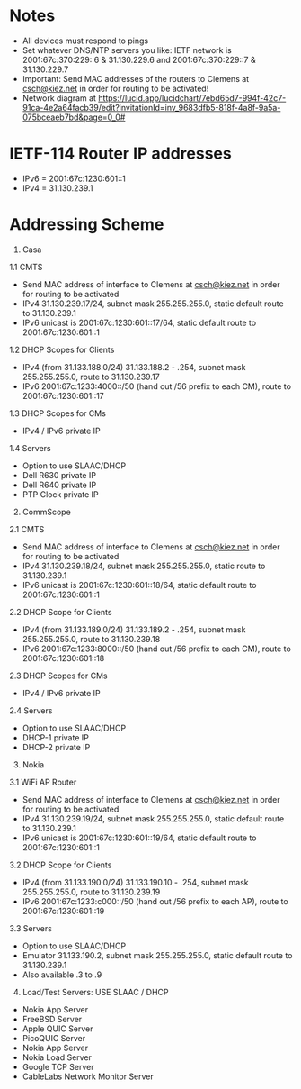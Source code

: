 # Notes

* All devices must respond to pings
* Set whatever DNS/NTP servers you like: IETF network is 2001:67c:370:229::6 & 31.130.229.6 and 2001:67c:370:229::7 & 31.130.229.7 
* Important: Send MAC addresses of the routers to Clemens at csch@kiez.net in order for routing to be activated!
* Network diagram at https://lucid.app/lucidchart/7ebd65d7-994f-42c7-91ca-4e2a64facb39/edit?invitationId=inv_9683dfb5-818f-4a8f-9a5a-075bceaeb7bd&page=0_0#

# IETF-114 Router IP addresses

* IPv6 = 2001:67c:1230:601::1
* IPv4 = 31.130.239.1

# Addressing Scheme

1. Casa 

1.1 CMTS
* Send MAC address of interface to Clemens at csch@kiez.net in order for routing to be activated
* IPv4 31.130.239.17/24, subnet mask 255.255.255.0, static default route to 31.130.239.1
* IPv6 unicast is 2001:67c:1230:601::17/64, static default route to 2001:67c:1230:601::1

1.2 DHCP Scopes for Clients
* IPv4 (from 31.133.188.0/24) 31.133.188.2 - .254, subnet mask 255.255.255.0, route to 31.130.239.17
* IPv6 2001:67c:1233:4000::/50 (hand out /56 prefix to each CM), route to 2001:67c:1230:601::17

1.3 DHCP Scopes for CMs
* IPv4 / IPv6 private IP

1.4 Servers
* Option to use SLAAC/DHCP
* Dell R630 private IP 
* Dell R640 private IP
* PTP Clock private IP

2. CommScope

2.1 CMTS
* Send MAC address of interface to Clemens at csch@kiez.net in order for routing to be activated
* IPv4 31.130.239.18/24, subnet mask 255.255.255.0, static route to 31.130.239.1
* IPv6 unicast is 2001:67c:1230:601::18/64, static default route to 2001:67c:1230:601::1

2.2 DHCP Scope for Clients
* IPv4 (from 31.133.189.0/24) 31.133.189.2 - .254, subnet mask 255.255.255.0, route to 31.130.239.18
* IPv6 2001:67c:1233:8000::/50 (hand out /56 prefix to each CM), route to 2001:67c:1230:601::18

2.3 DHCP Scopes for CMs
* IPv4 / IPv6 private IP

2.4 Servers
* Option to use SLAAC/DHCP
* DHCP-1 private IP
* DHCP-2 private IP

3. Nokia 

3.1 WiFi AP Router
* Send MAC address of interface to Clemens at csch@kiez.net in order for routing to be activated
* IPv4 31.130.239.19/24, subnet mask 255.255.255.0, static default route to 31.130.239.1
* IPv6 unicast is 2001:67c:1230:601::19/64, static default route to 2001:67c:1230:601::1

3.2 DHCP Scope for Clients
* IPv4 (from 31.133.190.0/24) 31.133.190.10 - .254, subnet mask 255.255.255.0, route to 31.130.239.19
* IPv6 2001:67c:1233:c000::/50 (hand out /56 prefix to each AP), route to 2001:67c:1230:601::19

3.3 Servers
* Option to use SLAAC/DHCP
* Emulator 31.133.190.2, subnet mask 255.255.255.0, static default route to 31.130.239.1
* Also available .3 to .9

4. Load/Test Servers: USE SLAAC / DHCP
* Nokia App Server 
* FreeBSD Server 
* Apple QUIC Server 
* PicoQUIC Server 
* Nokia App Server 
* Nokia Load Server 
* Google TCP Server 
* CableLabs Network Monitor Server 
